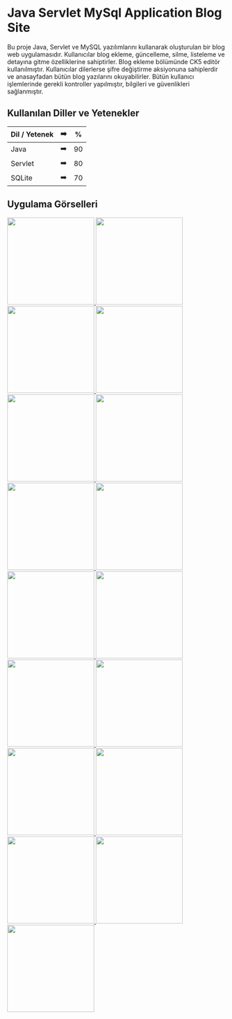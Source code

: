 # Java Servlet MySql Application Blog Site


Bu proje Java, Servlet ve MySQL yazılımlarını kullanarak oluşturulan bir blog web uygulamasıdır. Kullanıcılar blog ekleme, güncelleme, silme, listeleme ve detayına gitme özelliklerine sahiptirler. Blog ekleme bölümünde CK5 editör kullanılmıştır. Kullanıcılar dilerlerse şifre değiştirme aksiyonuna sahiplerdir ve anasayfadan bütün blog yazılarını okuyabilirler. Bütün kullanıcı işlemlerinde gerekli kontroller yapılmıştır, bilgileri ve güvenlikleri sağlanmıştır.
## Kullanılan Diller ve Yetenekler

| Dil / Yetenek | :arrow_right: | % |
| ------------- |:-------------:|:-------------:|
| Java | :arrow_right: | 90 |
| Servlet | :arrow_right: | 80 |
| SQLite | :arrow_right: | 70 |

## Uygulama Görselleri

<p>
  
<a href="https://github.com/uumutaltin/Java-Servlet-MySql-Application-Blog-Site/blob/main/gorseller/Umut_Alt%C4%B1n_blog_sunum-page-2.jpg" target="_blank">
<img src="https://github.com/uumutaltin/Java-Servlet-MySql-Application-Blog-Site/blob/main/gorseller/Umut_Alt%C4%B1n_blog_sunum-page-2.jpg" width="200" style="max-width:100%;">
</a>

<a href="https://github.com/uumutaltin/Java-Servlet-MySql-Application-Blog-Site/blob/main/gorseller/Umut_Alt%C4%B1n_blog_sunum-page-3.jpg" target="_blank">
<img src="https://github.com/uumutaltin/Java-Servlet-MySql-Application-Blog-Site/blob/main/gorseller/Umut_Alt%C4%B1n_blog_sunum-page-3.jpg" width="200" style="max-width:100%;">
</a>  
  
<a href="https://github.com/uumutaltin/Java-Servlet-MySql-Application-Blog-Site/blob/main/gorseller/Umut_Alt%C4%B1n_blog_sunum-page-4.jpg" target="_blank">
<img src="https://github.com/uumutaltin/Java-Servlet-MySql-Application-Blog-Site/blob/main/gorseller/Umut_Alt%C4%B1n_blog_sunum-page-4.jpg" width="200" style="max-width:100%;">
</a>  

<a href="https://github.com/uumutaltin/Java-Servlet-MySql-Application-Blog-Site/blob/main/gorseller/Umut_Alt%C4%B1n_blog_sunum-page-5.jpg" target="_blank">
<img src="https://github.com/uumutaltin/Java-Servlet-MySql-Application-Blog-Site/blob/main/gorseller/Umut_Alt%C4%B1n_blog_sunum-page-5.jpg" width="200" style="max-width:100%;">
</a>  

<a href="https://github.com/uumutaltin/Java-Servlet-MySql-Application-Blog-Site/blob/main/gorseller/Umut_Alt%C4%B1n_blog_sunum-page-6.jpg" target="_blank">
<img src="https://github.com/uumutaltin/Java-Servlet-MySql-Application-Blog-Site/blob/main/gorseller/Umut_Alt%C4%B1n_blog_sunum-page-6.jpg" width="200" style="max-width:100%;">
</a>  

<a href="https://github.com/uumutaltin/Java-Servlet-MySql-Application-Blog-Site/blob/main/gorseller/Umut_Alt%C4%B1n_blog_sunum-page-7.jpg" target="_blank">
<img src="https://github.com/uumutaltin/Java-Servlet-MySql-Application-Blog-Site/blob/main/gorseller/Umut_Alt%C4%B1n_blog_sunum-page-7.jpg" width="200" style="max-width:100%;">
</a>  

<a href="https://github.com/uumutaltin/Java-Servlet-MySql-Application-Blog-Site/blob/main/gorseller/Umut_Alt%C4%B1n_blog_sunum-page-8.jpg" target="_blank">
<img src="https://github.com/uumutaltin/Java-Servlet-MySql-Application-Blog-Site/blob/main/gorseller/Umut_Alt%C4%B1n_blog_sunum-page-8.jpg" width="200" style="max-width:100%;">
</a>
  
<a href="https://github.com/uumutaltin/Java-Servlet-MySql-Application-Blog-Site/blob/main/gorseller/Umut_Alt%C4%B1n_blog_sunum-page-9.jpg" target="_blank">
<img src="https://github.com/uumutaltin/Java-Servlet-MySql-Application-Blog-Site/blob/main/gorseller/Umut_Alt%C4%B1n_blog_sunum-page-9.jpg" width="200" style="max-width:100%;">
</a>  
  
<a href="https://github.com/uumutaltin/Java-Servlet-MySql-Application-Blog-Site/blob/main/gorseller/Umut_Alt%C4%B1n_blog_sunum-page-10.jpg" target="_blank">
<img src="https://github.com/uumutaltin/Java-Servlet-MySql-Application-Blog-Site/blob/main/gorseller/Umut_Alt%C4%B1n_blog_sunum-page-10.jpg" width="200" style="max-width:100%;">
</a>  
  
<a href="https://github.com/uumutaltin/Java-Servlet-MySql-Application-Blog-Site/blob/main/gorseller/Umut_Alt%C4%B1n_blog_sunum-page-11.jpg" target="_blank">
<img src="https://github.com/uumutaltin/Java-Servlet-MySql-Application-Blog-Site/blob/main/gorseller/Umut_Alt%C4%B1n_blog_sunum-page-11.jpg" width="200" style="max-width:100%;">
</a>  

<a href="https://github.com/uumutaltin/Java-Servlet-MySql-Application-Blog-Site/blob/main/gorseller/Umut_Alt%C4%B1n_blog_sunum-page-12.jpg" target="_blank">
<img src="https://github.com/uumutaltin/Java-Servlet-MySql-Application-Blog-Site/blob/main/gorseller/Umut_Alt%C4%B1n_blog_sunum-page-12.jpg" width="200" style="max-width:100%;">
</a>  
  
<a href="https://github.com/uumutaltin/Java-Servlet-MySql-Application-Blog-Site/blob/main/gorseller/Umut_Alt%C4%B1n_blog_sunum-page-13.jpg" target="_blank">
<img src="https://github.com/uumutaltin/Java-Servlet-MySql-Application-Blog-Site/blob/main/gorseller/Umut_Alt%C4%B1n_blog_sunum-page-13.jpg" width="200" style="max-width:100%;">
</a>  
  
<a href="https://github.com/uumutaltin/Java-Servlet-MySql-Application-Blog-Site/blob/main/gorseller/Umut_Alt%C4%B1n_blog_sunum-page-14.jpg" target="_blank">
<img src="https://github.com/uumutaltin/Java-Servlet-MySql-Application-Blog-Site/blob/main/gorseller/Umut_Alt%C4%B1n_blog_sunum-page-14.jpg" width="200" style="max-width:100%;">
</a>
  
<a href="https://github.com/uumutaltin/Java-Servlet-MySql-Application-Blog-Site/blob/main/gorseller/Umut_Alt%C4%B1n_blog_sunum-page-15.jpg" target="_blank">
<img src="https://github.com/uumutaltin/Java-Servlet-MySql-Application-Blog-Site/blob/main/gorseller/Umut_Alt%C4%B1n_blog_sunum-page-15.jpg" width="200" style="max-width:100%;">
</a>  
  
<a href="https://github.com/uumutaltin/Java-Servlet-MySql-Application-Blog-Site/blob/main/gorseller/Umut_Alt%C4%B1n_blog_sunum-page-16.jpg" target="_blank">
<img src="https://github.com/uumutaltin/Java-Servlet-MySql-Application-Blog-Site/blob/main/gorseller/Umut_Alt%C4%B1n_blog_sunum-page-16.jpg" width="200" style="max-width:100%;">
</a>  

<a href="https://github.com/uumutaltin/Java-Servlet-MySql-Application-Blog-Site/blob/main/gorseller/Umut_Alt%C4%B1n_blog_sunum-page-17.jpg" target="_blank">
<img src="https://github.com/uumutaltin/Java-Servlet-MySql-Application-Blog-Site/blob/main/gorseller/Umut_Alt%C4%B1n_blog_sunum-page-17.jpg" width="200" style="max-width:100%;">
</a>  
  
<a href="https://github.com/uumutaltin/Java-Servlet-MySql-Application-Blog-Site/blob/main/gorseller/Umut_Alt%C4%B1n_blog_sunum-page-18.jpg" target="_blank">
<img src="https://github.com/uumutaltin/Java-Servlet-MySql-Application-Blog-Site/blob/main/gorseller/Umut_Alt%C4%B1n_blog_sunum-page-18.jpg" width="200" style="max-width:100%;">
</a>  
  
</p>
